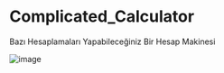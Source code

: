 # Complicated_Calculator
Bazı Hesaplamaları Yapabileceğiniz Bir Hesap Makinesi


![image](https://github.com/QuartzzDev/Complicated_Calculator/assets/69876083/cc77af7f-5eb3-40e4-a258-9a7708162d21)
